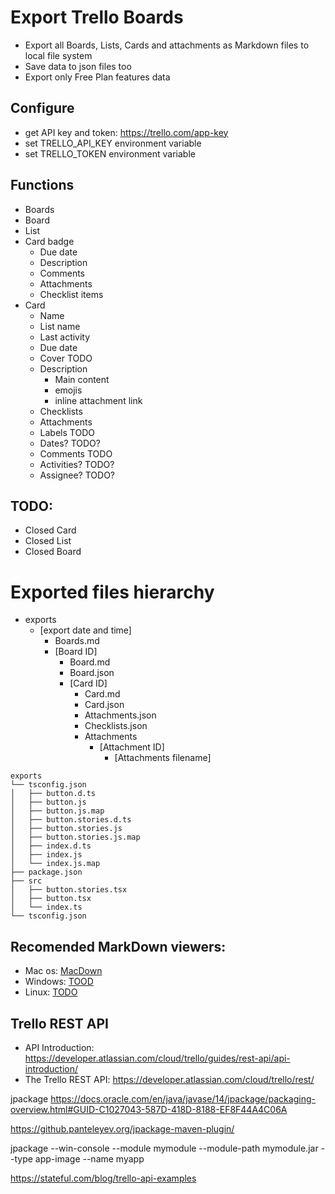 # Export Trello Boards 
* Export all Boards, Lists, Cards and attachments as Markdown files to local file system
* Save data to json files too
* Export only Free Plan features data 

## Configure
* get API key and token: https://trello.com/app-key
* set TRELLO_API_KEY environment variable 
* set TRELLO_TOKEN environment variable

## Functions
* Boards
* Board
* List
* Card badge
  * Due date
  * Description
  * Comments
  * Attachments
  * Checklist items
* Card
  * Name
  * List name
  * Last activity
  * Due date
  * Cover TODO
  * Description
    * Main content 
    * emojis 
    * inline attachment link
  * Checklists
  * Attachments
  * Labels TODO
  * Dates? TODO?
  * Comments TODO
  * Activities? TODO?
  * Assignee? TODO?

## TODO:
* Closed Card
* Closed List
* Closed Board

# Exported files hierarchy
* exports
  * [export date and time]
    * Boards.md
    * [Board ID]
      * Board.md
      * Board.json
      * [Card ID]
        * Card.md
        * Card.json
        * Attachments.json
        * Checklists.json
        * Attachments
          * [Attachment ID]
            * [Attachments filename]

```
exports
└── tsconfig.json
│   ├── button.d.ts
│   ├── button.js
│   ├── button.js.map
│   ├── button.stories.d.ts
│   ├── button.stories.js
│   ├── button.stories.js.map
│   ├── index.d.ts
│   ├── index.js
│   └── index.js.map
├── package.json
├── src
│   ├── button.stories.tsx
│   ├── button.tsx
│   └── index.ts
└── tsconfig.json
```
## Recomended MarkDown viewers:
* Mac os: [MacDown](https://macdown.uranusjr.com/)
* Windows: [TOOD](https://github.com/imrezol/trello_exporter)
* Linux: [TODO](https://github.com/imrezol/trello_exporter)

## Trello REST API
* API Introduction: https://developer.atlassian.com/cloud/trello/guides/rest-api/api-introduction/
* The Trello REST API: https://developer.atlassian.com/cloud/trello/rest/


jpackage
https://docs.oracle.com/en/java/javase/14/jpackage/packaging-overview.html#GUID-C1027043-587D-418D-8188-EF8F44A4C06A

https://github.panteleyev.org/jpackage-maven-plugin/

jpackage --win-console --module mymodule --module-path mymodule.jar --type app-image --name myapp

https://stateful.com/blog/trello-api-examples
